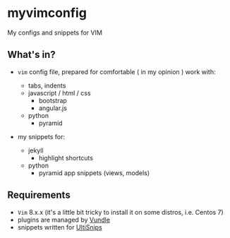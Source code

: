 # myvimconfig

My configs and snippets for VIM

## What's in? ##

* `vim` config file, prepared for comfortable ( in my opinion ) work with:
   * tabs, indents
   * javascript / html / css
      * bootstrap 
      * angular.js
   * python
      * pyramid    
   
* my snippets for:
   * jekyll
     * highlight shortcuts
   * python
     * pyramid app snippets (views, models)
        

## Requirements ##

* `Vim` 8.x.x (it's a little bit tricky to install it on some distros, i.e. Centos 7)
* plugins are managed by [Vundle](https://github.com/VundleVim/Vundle.vim)
* snippets written for [UltiSnips](https://github.com/SirVer/ultisnips) 

